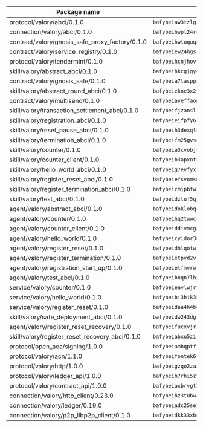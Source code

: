 | Package name                                                  | Package hash                                                  |
| ------------------------------------------------------------- | ------------------------------------------------------------- |
| protocol/valory/abci/0.1.0                                    | `bafybeiaw3tzlg3rkvnn5fcufblktmfwngmxugn4yo7pyjp76zz6aqtqcay` |
| connection/valory/abci/0.1.0                                  | `bafybeihwpl24rodaaacw5dpsmeazaaelm5j263fqderxm5xn7f5penm2bq` |
| contract/valory/gnosis_safe_proxy_factory/0.1.0               | `bafybeihwtuquqaimamkv26ucnyis4hc6lya34xwsx5n7hiksssnwfkekie` |
| contract/valory/service_registry/0.1.0                        | `bafybeiew24hgsjdasaqiikhulfa2rxgnh7pzpv2zzfwnsyfzbnrcj6dvjm` |
| protocol/valory/tendermint/0.1.0                              | `bafybeihcnjhovvyyfbkuw5sjyfx2lfd4soeocfqzxz54g67333m6nk5gxq` |
| skill/valory/abstract_abci/0.1.0                              | `bafybeihkcgjgyoleu6jgwhpffkzvflmybajlz5k2fkxhl3nngbbo6xzlsy` |
| contract/valory/gnosis_safe/0.1.0                             | `bafybeia7taspp5boe5235fdv5ejdix7fdhyy4kwp26qx2ng2oo3k7kk7iy` |
| skill/valory/abstract_round_abci/0.1.0                        | `bafybeiekne3x2zfgrgnipimfytrym7yilvqoij3qpzsxhge7gnkzggjowu` |
| contract/valory/multisend/0.1.0                               | `bafybeiaveffaomsnmsc5hx62o77u7ilma6eipox7m5lrwa56737ektva3i` |
| skill/valory/transaction_settlement_abci/0.1.0                | `bafybeifjzan4lkiiyd2rpecojccuhlnphm5eue5iihdphgjhvieigmcjk4` |
| skill/valory/registration_abci/0.1.0                          | `bafybeieifpfy6reenosvdfls7xtmyclxy73ljoczxukrjwpo2sodf6jrfm` |
| skill/valory/reset_pause_abci/0.1.0                           | `bafybeih3dexqlhwdsjx5zbljo72zjmaris3ktxv2ryjhlzimy4fxy7okv4` |
| skill/valory/termination_abci/0.1.0                           | `bafybeifm25gvs4lxqte4cbdzihzybcqxdr24tcgo5wxoa5eb7dlvcbl5ny` |
| skill/valory/counter/0.1.0                                    | `bafybeia3cvobjbvqfewxtfruu2yoefhv6x6s5jtkxpui6vatbym3otkumm` |
| skill/valory/counter_client/0.1.0                             | `bafybeib3apxotnry7gt6a5q2cesdobjlcb5bjqjuzwnp4f5naozbiyxvja` |
| skill/valory/hello_world_abci/0.1.0                           | `bafybeig7evfyxkhz6fop4vt4uewdew6sbiwnbsizx7hxvd532nt6xnhlty` |
| skill/valory/register_reset_abci/0.1.0                        | `bafybeiefsvomsm45v2t5sq5fpgvxkree5qg2hwhm5zzkr6apazqshwayta` |
| skill/valory/register_termination_abci/0.1.0                  | `bafybeicmjpbfwb2uzxmbs3wkttjharpana367smdrprfwknvkhorde4y7i` |
| skill/valory/test_abci/0.1.0                                  | `bafybeidztuf5qjyftz25ulrmiokr3gn3erfke6neuobdj52j3s35lrreeq` |
| agent/valory/abstract_abci/0.1.0                              | `bafybeidoklobqgrb47oxxqnnkgadhgmg6qzusoy4gtyharj7sfsqe7ge3u` |
| agent/valory/counter/0.1.0                                    | `bafybeihq2twwcbdwc5mayl7bpzexq64aml2heznfszsaxoojzyzqttloq4` |
| agent/valory/counter_client/0.1.0                             | `bafybeiddivmcgauqdsbiedeenckltzyaukmyi3e4ccxp4cssqlqyadffwe` |
| agent/valory/hello_world/0.1.0                                | `bafybeicyldor3gbl3vbemvntcu6wsxligddchgpsyh6ocdivkykbje4dzi` |
| agent/valory/register_reset/0.1.0                             | `bafybeidhlqotwj4qdjswpxahfbu7mn6tpzoye7sedc6bqddh6cwminafwi` |
| agent/valory/register_termination/0.1.0                       | `bafybeietpvd2vj4kxtpjtwyzoaatr5gx2a6kjfqtwm4snqokfs6bimgxxu` |
| agent/valory/registration_start_up/0.1.0                      | `bafybeielfmvrwla7n6bi636w4voqzgqkvzhkbamucil5qwmgw6kficqkye` |
| agent/valory/test_abci/0.1.0                                  | `bafybeibnqn7lh5vcmyckm3ghw7puc47yph23723gdou4mt3d3zwbuwbh3m` |
| service/valory/counter/0.1.0                                  | `bafybeieavlwjrtbj43miapopwqtq7ztxv2opg7y6o23qz3zbchishnrory` |
| service/valory/hello_world/0.1.0                              | `bafybeibi3hik3bpznhrdivoggtce74zvlx6xj7ehso7enzsc7mrf6pob6e` |
| service/valory/register_reset/0.1.0                           | `bafybeidaa4h4b67kjr7lfv3mzglbdt4ttjqy37ohdvwyq5jvreimh2q5he` |
| skill/valory/safe_deployment_abci/0.1.0                       | `bafybeidw243dgkyb5sav3y2mfikymqirsby4r2xefcxmjlponyp4vhajay` |
| agent/valory/register_reset_recovery/0.1.0                    | `bafybeifucxvjrir7k7no7fxpcjcr4tobuv42vax5vcimk4pyrps5dp2yhq` |
| skill/valory/register_reset_recovery_abci/0.1.0               | `bafybeiabxu5zikbqcdh5fyljvng657nndvslyw2gdzmbpuh5ytd56amurq` |
| protocol/open_aea/signing/1.0.0                               | `bafybeiambqptflge33eemdhis2whik67hjplfnqwieoa6wblzlaf7vuo44` |
| protocol/valory/acn/1.1.0                                     | `bafybeifontek6tvaecatoauiule3j3id6xoktpjubvuqi3h2jkzqg7zh7a` |
| protocol/valory/http/1.0.0                                    | `bafybeigzqo2zaakcjtzzsm6dh4x73v72xg6ctk6muyp5uq5ueb7y34fbxy` |
| protocol/valory/ledger_api/1.0.0                              | `bafybeih7rhi5zvfvwakx5ifgxsz2cfipeecsh7bm3gnudjxtvhrygpcftq` |
| protocol/valory/contract_api/1.0.0                            | `bafybeiaxbrvgtbdrh4lslskuxyp4awyr4whcx3nqq5yrr6vimzsxg5dy64` |
| connection/valory/http_client/0.23.0                          | `bafybeihz3tubwado7j3wlivndzzuj3c6fdsp4ra5r3nqixn3ufawzo3wii` |
| connection/valory/ledger/0.19.0                               | `bafybeiadc25se7dgnn4mufztwpzdono4xsfs45qknzdqyi3gckn6ccuv44` |
| connection/valory/p2p_libp2p_client/0.1.0                     | `bafybeidkk33xbga54szmitk6uwsi3ef56hbbdbuasltqtiyki34hgfpnxa` |
